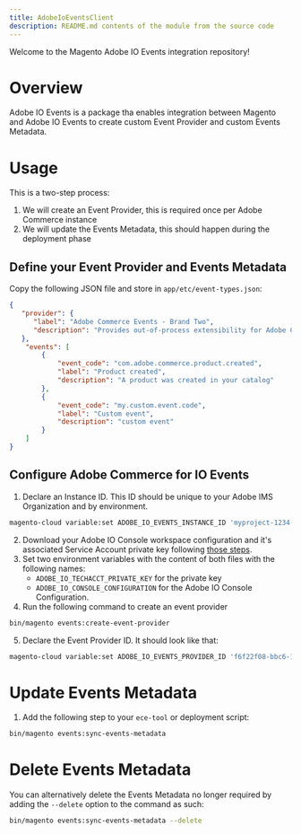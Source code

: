 ```yaml
---
title: AdobeIoEventsClient
description: README.md contents of the module from the source code
---
```


Welcome to the Magento Adobe IO Events integration repository!

# Overview

Adobe IO Events is a package tha enables integration between Magento and Adobe IO Events to create custom Event
Provider and custom Events Metadata.

# Usage

This is a two-step process:
1. We will create an Event Provider, this is required once per Adobe Commerce instance
2. We will update the Events Metadata, this should happen during the deployment phase

## Define your Event Provider and Events Metadata

Copy the following JSON file and store in `app/etc/event-types.json`:

```json
{
   "provider": {
      "label": "Adobe Commerce Events - Brand Two",
      "description": "Provides out-of-process extensibility for Adobe Commerce"
   },
    "events": [
        {
            "event_code": "com.adobe.commerce.product.created",
            "label": "Product created",
            "description": "A product was created in your catalog"
        },
        {
            "event_code": "my.custom.event.code",
            "label": "Custom event",
            "description": "custom event"
        }
    ]
}
```

## Configure Adobe Commerce for IO Events

1. Declare an Instance ID. This ID should be unique to your Adobe IMS Organization and by environment.
```bash
magento-cloud variable:set ADOBE_IO_EVENTS_INSTANCE_ID 'myproject-1234-prod'
```
2. Download your Adobe IO Console workspace configuration and it's associated Service Account private key following [those steps](https://wiki.corp.adobe.com/pages/viewpage.action?spaceKey=dxdevx&title=Onboarding+Event+Provider+and+Event+Type+metadata).
3. Set two environment variables with the content of both files with the following names:
    - `ADOBE_IO_TECHACCT_PRIVATE_KEY` for the private key
    - `ADOBE_IO_CONSOLE_CONFIGURATION` for the Adobe IO Console Configuration.
4. Run the following command to create an event provider
```bash
bin/magento events:create-event-provider
```
5. Declare the Event Provider ID. It should look like that:
```bash
magento-cloud variable:set ADOBE_IO_EVENTS_PROVIDER_ID 'f6f22f08-bbc6-11ec-8422-0242ac120002';
```

# Update Events Metadata

1. Add the following step to your `ece-tool` or deployment script:
```bash
bin/magento events:sync-events-metadata
```

# Delete Events Metadata

You can alternatively delete the Events Metadata no longer required by adding the `--delete` option to the command as such:

```bash
bin/magento events:sync-events-metadata --delete
```
